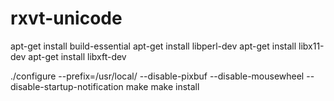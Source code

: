 # rxvt-unicode

apt-get install build-essential
apt-get install libperl-dev
apt-get install libx11-dev
apt-get install libxft-dev

./configure --prefix=/usr/local/ --disable-pixbuf --disable-mousewheel --disable-startup-notification
make
make install
